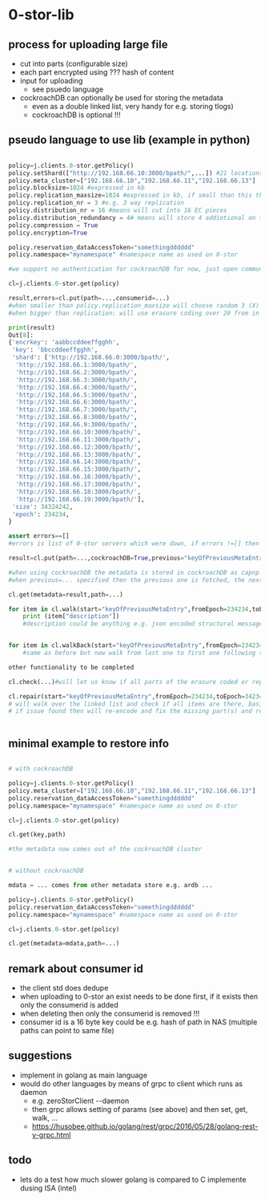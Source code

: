 
# 0-stor-lib

## process for uploading large file

- cut into parts (configurable size)
- each part encrypted using ??? hash of content
- input for uploading
   - see psuedo language
- cockroachDB can optionally be used for storing the metadata
    - even as a double linked list, very handy for e.g. storing tlogs)
    - cockroachDB is optional !!!

## pseudo language to use lib (example in python)

```python

policy=j.clients.0-stor.getPolicy()
policy.setShard(["http://192.168.66.10:3000/bpath/",...]) #21 locations (always at least 1 more than distr nr + redundancy)
policy.meta_cluster=["192.168.66.10","192.168.66.11","192.168.66.13"]
policy.blocksize=1024 #expressed in kb
policy.replication_maxsize=1024 #expressed in kb, if small than this then will be X way replication
policy.replication_nr = 3 #e.g. 3 way replication
policy.distribution_nr = 16 #means will cut into 16 EC pieces
policy.distribution_redundancy = 4# means will store 4 addiotional on top of 16
policy.compression = True
policy.encryption=True

policy.reservation_dataAccessToken="somethingdddddd"
policy.namespace="mynamespace" #namespace name as used on 0-stor

#we support no authentication for cockroachDB for now, just open communication

cl=j.clients.0-stor.get(policy)

result,errors=cl.put(path=...,consumerid=...)
#when smaller than policy.replication_maxsize will choose random 3 (X) locations out of first shard untill success
#when bigger than replication: will use erasure coding over 20 from in this case 21 specified (random !)

print(result)
Out[8]:
{'encrkey': 'aabbccddeeffgghh',
 'key': 'bbccddeeffgghh',
 'shard': ['http://192.168.66.0:3000/bpath/',
  'http://192.168.66.1:3000/bpath/',
  'http://192.168.66.2:3000/bpath/',
  'http://192.168.66.3:3000/bpath/',
  'http://192.168.66.4:3000/bpath/',
  'http://192.168.66.5:3000/bpath/',
  'http://192.168.66.6:3000/bpath/',
  'http://192.168.66.7:3000/bpath/',
  'http://192.168.66.8:3000/bpath/',
  'http://192.168.66.9:3000/bpath/',
  'http://192.168.66.10:3000/bpath/',
  'http://192.168.66.11:3000/bpath/',
  'http://192.168.66.12:3000/bpath/',
  'http://192.168.66.13:3000/bpath/',
  'http://192.168.66.14:3000/bpath/',
  'http://192.168.66.15:3000/bpath/',
  'http://192.168.66.16:3000/bpath/',
  'http://192.168.66.17:3000/bpath/',
  'http://192.168.66.18:3000/bpath/',
  'http://192.168.66.19:3000/bpath/'],
 'size': 34324242,
 'epoch': 234234,
}

assert errors==[]
#errors is list of 0-stor servers which were down, if errors !=[] then a repair is needed to fix the store

result=cl.put(path=...,cockroachDB=True,previous="keyOfPreviousMetaEntry", description="something",consumerid=... ) #will store the metadata in cockroachDB

#when using cockroachDB the metadata is stored in cockroachDB as capnp info with 3 additional fields: previous, next & description
#when previous=... specified then the previous one is fetched, the next pointed to the new one, the release bumped (to make sure cockroachDB does paxos well), and the new one is pointed back to the previous one, this creates a double linked list.

cl.get(metadata=result,path=...)

for item in cl.walk(start="keyOfPreviousMetaEntry",fromEpoch=234234,toEpoch=342344):
    print (item["description"])
    #description could be anything e.g. json encoded structural message which can be used to walk over history


for item in cl.walkBack(start="keyOfPreviousMetaEntry",fromEpoch=234234,toEpoch=342344):
    #same as before but now walk from last one to first one following the criteria

other functionality to be completed

cl.check(...)#will let us know if all parts of the erasure coded or replicated items are there

cl.repair(start="keyOfPreviousMetaEntry",fromEpoch=234234,toEpoch=342344,verify=True)
# will walk over the linked list and check if all items are there, basically do cl.check of each item
# if issue found then will re-encode and fix the missing part(s) and rewrite the metadata (release nr up)



```

## minimal example to restore info

```python

# with cockroachDB

policy=j.clients.0-stor.getPolicy()
policy.meta_cluster=["192.168.66.10","192.168.66.11","192.168.66.13"]
policy.reservation_dataAccessToken="somethingdddddd"
policy.namespace="mynamespace" #namespace name as used on 0-stor

cl=j.clients.0-stor.get(policy)

cl.get(key,path)

#the metadata now comes out of the cockroachDB cluster

```

```python

# without cockroachDB

mdata = ... comes from other metadata store e.g. ardb ...

policy=j.clients.0-stor.getPolicy()
policy.reservation_dataAccessToken="somethingdddddd"
policy.namespace="mynamespace" #namespace name as used on 0-stor

cl=j.clients.0-stor.get(policy)

cl.get(metadata=mdata,path=...)
```

## remark about consumer id

- the client std does dedupe
- when uploading to 0-stor an exist needs to be done first, if it exists then only the consumerid is added
- when deleting then only the consumerid is removed !!!
- consumer id is a 16 byte key could be e.g. hash of path in NAS (multiple paths can point to same file)

## suggestions

- implement in golang as main language
- would do other languages by means of grpc to client which runs as daemon
    - e.g. zeroStorClient --daemon
    - then grpc allows setting of params (see above) and then set, get, walk, ...
    - https://husobee.github.io/golang/rest/grpc/2016/05/28/golang-rest-v-grpc.html

## todo
- lets do a test how much slower golang is compared to C implemente dusing ISA (intel)

